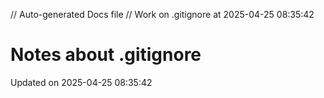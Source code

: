 // Auto-generated Docs file
// Work on .gitignore at 2025-04-25 08:35:42
# Notes about .gitignore
Updated on 2025-04-25 08:35:42
